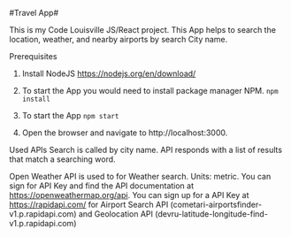 #Travel App#

This is my Code Louisville JS/React project. This App helps to search the location, weather, and nearby airports by search City name.

Prerequisites

1. Install NodeJS https://nodejs.org/en/download/

2. To start the App you would need to install package manager NPM. 
 `npm install`

3. To start the App 
 `npm start`

4. Open the browser and navigate to http://localhost:3000.

Used APIs
Search is called by city name. API responds with a list of results that match a searching word.

Open Weather API is used to for Weather search. Units: metric. You can sign for API Key and find the API documentation at https://openweathermap.org/api.
You can sign up for a API Key at https://rapidapi.com/ for Airport Search API (cometari-airportsfinder-v1.p.rapidapi.com) and Geolocation API (devru-latitude-longitude-find-v1.p.rapidapi.com)
